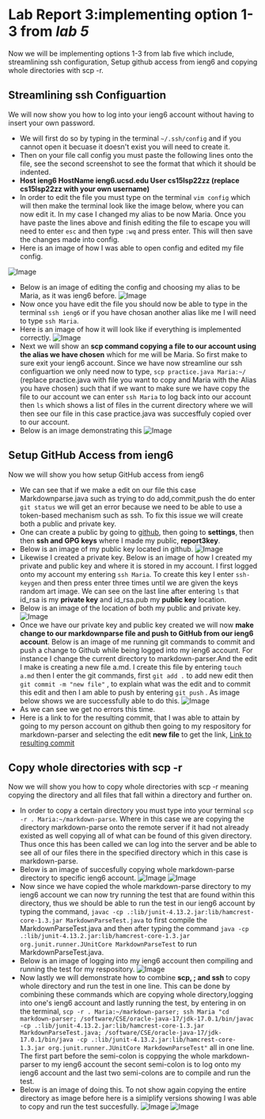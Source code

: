 # Lab Report 3:implementing option 1-3 from *lab 5*
Now we will be implementing options 1-3 from lab five which include, streamlining ssh configuration, Setup github access from ieng6 and copying whole directories with scp -r.

## Streamlining ssh Configuartion
We will now show you how to log into your 
ieng6 account without having to insert 
your own password.
* We will first do so by typing in the terminal
`~/.ssh/config` and if you cannot open it becuase it doesn't exist you
will need to create it.
* Then on your file call config you must paste
the following lines onto the file, see the second  screenshot to see the format that which it should be indented.
* **Host ieng6 
    HostName ieng6.ucsd.edu
    User cs15lsp22zz (replace cs15lsp22zz with your own username)**
* In order to edit the file you must type on the terminal `vim config` which will then make the terminal look like the image below, where you can now edit it. In my case I changed my alias to be now Maria. Once you have paste the lines above and finish editing the file to escape you will need to enter `esc` and then type `:wq` and press enter. This will then save the changes made into config. 
* Here is an image of how I was able to open config and edited my file config.

![Image](photothatgetserror.png)

* Below is an image of editing the config and choosing my alias to be Maria, as it was ieng6 before.
![Image](Labreport3image2.png)
* Now once you have edit the file you should now be able to
type in the terminal `ssh ieng6` or if you have chosan another alias like me I will need to type `ssh Maria`.
* Here is an image of how it will look like if everything is
implemented correctly. 
![Image](labreport3image3.png)
* Next we will show an **scp command copying a file to our account using the alias we have chosen** which for me will be Maria. So first make to sure exit your ieng6 account. Since we have now streamline our ssh configuartion we only need now to type,
`scp practice.java Maria:~/` (replace practice.java with file you want to copy and Maria with the Alias you have chosen) such that if we want to make sure we have copy the file to our account we can enter `ssh Maria` to log back into our account then `ls` which shows a list of files in the current directory where we will then see our file in this
case practice.java was succesffuly copied over to our account.
* Below is an image demonstrating this
![Image](Labreport3image4.png)


## Setup GitHub Access from ieng6
Now we will show you how setup GitHub access
from ieng6
* We can see that if we make a edit on our file this case Markdownparse.java such as trying to 
do add,commit,push the do enter `git status` we will get an error because we need to be able to use a token-based mechanism such as ssh. To fix this issue we will create both a public and private key. 
* One can create a public by going to [github](https://github.com/), then going to **settings**, then then **ssh and GPG keys** where I made my public, **report3key**.
* Below is an image of my public key located in github.
![Image](keysss.png)
* Likewise I created a private key. Below is an image of how I created my private and public key and where it is stored in my account. I first logged onto my account my entering `ssh Maria`. To create this key I enter `ssh-keygen` and then press enter three times until we are given the keys random art image. We can see on the last line after entering `ls` that id_rsa is my **private key** and id_rsa.pub my **public key** location.
* Below is an image of the location of both my public and private key.
![Image](progress.png)
* Once we have our private key and public key created we will now **make change to our markdownparse file and push to GitHub from our ieng6 account**. Below is an image of me running git commands to commit and push a change to Github while being logged into my ieng6 account. For instance I change the current directory to markdown-parser.And the edit I make is creating a new file a.md. I create this file by entering `touch a.md` then I enter the git commands, first `git add .` to add new edit then `git commit -m "new file"` , to explain what was the edit and to commit this edit and then I am able to push by entering `git push` . As image below shows we are successfully able to do this. 
![Image](labreport3part2.png)
* As we can see we get no errors this time.
* Here is a link to for the resulting commit, that I was able to attain by going to my person account on github then going to my respository for markdown-parser and selecting the edit **new file** to get the link,
[Link to resulting commit](https://github.com/mtonsing/markdown-parser/commit/291862536fd07157aa4782a13a47b3b42fd0c661)
## Copy whole directories with scp -r
Now we will show you how to copy whole directories with scp -r meaning copying the directory and all files that fall within a directory and further on. 
* In order to copy a certain directory you must type into your
terminal `scp -r . Maria:~/markdown-parse`. Where in this case we are copying the
directory markdown-parse onto the remote server if it
had not already existed as well copying all of what can 
be found of this given directory. Thus once this has been 
called we can log into the server and be able to see all of our files there in the specified directory which in this case is 
markdown-parse. 
* Below is an image of succesfully copying whole markdown-parse directory to specific ieng6 account.
![Image](finalimage1.png)
![Image](finalimage2.png)
* Now since we have copied the whole markdown-parse directory to my ieng6 account we can now try running the test that are found within this directory, thus we should be able to run the test in our ieng6 account by typing the command, 
`javac -cp .:lib/junit-4.13.2.jar:lib/hamcrest-core-1.3.jar MarkdownParseTest.java` to first compile the MarkdownParseTest.java and then after typing the command `java -cp .:lib/junit-4.13.2.jar:lib/hamcrest-core-1.3.jar org.junit.runner.JUnitCore MarkdownParseTest` to run MarkdownParseTest.java.
* Below is an image of logging into my ieng6 account then compiling and running the test for my respository.
![Image](screenshotoftest.png)
* Now lastly we will demonstrate how to combine **scp, ; and ssh** to copy whole directory and run the test in one line. This can be done by combining these commands which are copying whole directory,logging into one's ieng6 account and lastly running the test, by entering in on the terminal, `scp -r . Maria:~/markdown-parser; ssh Maria "cd markdown-parser; /software/CSE/oracle-java-17/jdk-17.0.1/bin/javac -cp .:lib/junit-4.13.2.jar:lib/hamcrest-core-1.3.jar MarkdownParseTest.java; /software/CSE/oracle-java-17/jdk-17.0.1/bin/java -cp .:lib/junit-4.13.2.jar:lib/hamcrest-core-1.3.jar org.junit.runner.JUnitCore MarkdownParseTest"` all in one line. The first part before the semi-colon is coppying the whole markdown-parser to my ieng6 account the secont semi-colon is to log onto my ieng6 account and the last two semi-colons are to compile and run the test. 
* Below is an image of doing this. To not show again copying the entire directory as image before here is a simiplify versions showing I was able to copy and run the test succesfully. 
![Image](finalimage3.png)
![Image](finalimage4.png)







